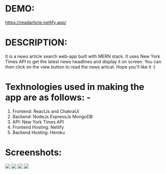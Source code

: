 # DEMO:
https://readarticle.netlify.app/


# DESCRIPTION:
It is a news article search web-app built with MERN stack. It uses New York Times API to get the latest news headlines and display it on screen. You can then click on the view button to read the news artical.
Hope you'll like it :)

# Texhnologies used in making the app are as follows: -
1. Frontend: ReactJs and ChakraUI
2. Backend: NodeJs ExpressJs MongoDB
3. API: New York Times API
5. Frontend Hosting: Netlify
6. Backend Hosting: Heroku

# Screenshots:

<img src="/screenshot/Screenshot1.png"/>
<img src="/screenshot/Screenshot2.png"/>
<img src="/screenshot/Screenshot3.png"/>
<img src="/screenshot/Screenshot4.png"/>
